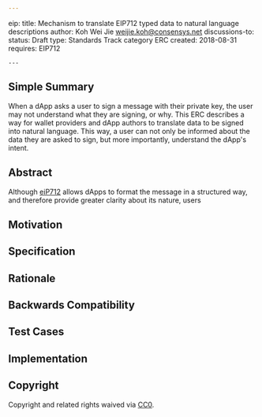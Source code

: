 ```yaml
---
```
eip: <to be assigned>
title: Mechanism to translate EIP712 typed data to natural language descriptions
author: Koh Wei Jie <weijie.koh@consensys.net>
discussions-to: <URL>
status: Draft
type: Standards Track
category ERC
created: 2018-08-31
requires: EIP712
```
---
```


## Simple Summary
<!--"If you can't explain it simply, you don't understand it well enough."
Provide a simplified and layman-accessible explanation of the EIP.-->

When a dApp asks a user to sign a message with their private key, the user may
not understand what they are signing, or why. This ERC describes a way for
wallet providers and dApp authors to translate data to be signed into natural
language. This way, a user can not only be informed about the data they are
asked to sign, but more importantly, understand the dApp's intent.

## Abstract
<!--A short (~200 word) description of the technical issue being addressed.-->
Although
[eiP712](https://github.com/ethereum/EIPs/blob/master/EIPS/eip-712.md) allows
dApps to format the message in a structured way, and therefore provide greater
clarity about its nature, users 

## Motivation
<!--The motivation is critical for EIPs that want to change the Ethereum protocol. It should clearly explain why the existing protocol specification is inadequate to address the problem that the EIP solves. EIP submissions without sufficient motivation may be rejected outright.-->

## Specification
<!--The technical specification should describe the syntax and semantics of any new feature. The specification should be detailed enough to allow competing, interoperable implementations for any of the current Ethereum platforms (go-ethereum, parity, cpp-ethereum, ethereumj, ethereumjs, and [others](https://github.com/ethereum/wiki/wiki/Clients)).-->

## Rationale
<!--The rationale fleshes out the specification by describing what motivated the design and why particular design decisions were made. It should describe alternate designs that were considered and related work, e.g. how the feature is supported in other languages. The rationale may also provide evidence of consensus within the community, and should discuss important objections or concerns raised during discussion.-->

## Backwards Compatibility
<!--All EIPs that introduce backwards incompatibilities must include a section describing these incompatibilities and their severity. The EIP must explain how the author proposes to deal with these incompatibilities. EIP submissions without a sufficient backwards compatibility treatise may be rejected outright.-->

## Test Cases
<!--Test cases for an implementation are mandatory for EIPs that are affecting consensus changes. Other EIPs can choose to include links to test cases if applicable.-->

## Implementation
<!--The implementations must be completed before any EIP is given status "Final", but it need not be completed before the EIP is accepted. While there is merit to the approach of reaching consensus on the specification and rationale before writing code, the principle of "rough consensus and running code" is still useful when it comes to resolving many discussions of API details.-->

## Copyright
Copyright and related rights waived via [CC0](https://creativecommons.org/publicdomain/zero/1.0/).
